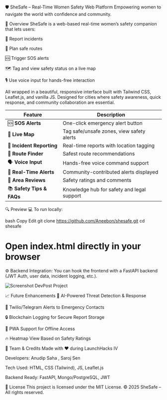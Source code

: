 🛡️ SheSafe – Real-Time Women Safety Web Platform
Empowering women to navigate the world with confidence and community.

🚀 Overview
SheSafe is a web-based real-time women’s safety companion that lets users:

📍 Report incidents

🧭 Plan safe routes

🆘 Trigger SOS alerts

🗺️ Tag and view safety status on a live map

🎙️ Use voice input for hands-free interaction

All wrapped in a beautiful, responsive interface built with Tailwind CSS, Leaflet.js, and vanilla JS. Designed for cities where safety awareness, quick response, and community collaboration are essential.

| Feature                   | Description                                |
| ------------------------- | ------------------------------------------ |
| 🆘 **SOS Alerts**         | One-click emergency alert button           |
| 📍 **Live Map**           | Tag safe/unsafe zones, view safety alerts  |
| 📡 **Incident Reporting** | Real-time reports with location tagging    |
| 🧭 **Route Finder**       | Safest route recommendations               |
| 🗣️ **Voice Input**       | Hands-free voice command support           |
| 🛑 **Real-Time Alerts**   | Community-contributed alerts displayed     |
| 📝 **Area Reviews**       | Safety ratings and comments                |
| 📚 **Safety Tips & FAQs** | Knowledge hub for safety and legal support |

🔍 Preview
💻 To run locally:

bash
Copy
Edit
git clone https://github.com/Aneebon/shesafe.git
cd shesafe
# Open index.html directly in your browser
⚙️ Backend Integration:
You can hook the frontend with a FastAPI backend (JWT Auth, user data, incident logging, etc.).

![Screenshot DevPost Project](https://github.com/user-attachments/assets/b88bf7ca-72bd-4cb3-818c-c70dbe037202)

📈 Future Enhancements
🔗 AI-Powered Threat Detection & Response

📡 Twilio/Telegram Alerts to Emergency Contacts

🔒 Blockchain Logging for Secure Report Storage

📱 PWA Support for Offline Access

🔥 Heatmap View Based on Safety Ratings

🤝 Team & Credits
Made with ❤️ during LaunchHacks IV

Developers: Anudip Saha , Saroj Sen

Tech Used: HTML, CSS (Tailwind), JS, Leaflet.js

Backend Ready: FastAPI, Mongo/PostgreSQL, JWT

📄 License
This project is licensed under the MIT License.
© 2025 SheSafe – All rights reserved.




